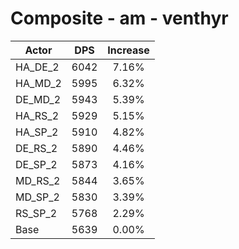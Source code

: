 # Composite - am - venthyr
| Actor | DPS | Increase |
|---|:---:|:---:|
|HA_DE_2|6042|7.16%|
|HA_MD_2|5995|6.32%|
|DE_MD_2|5943|5.39%|
|HA_RS_2|5929|5.15%|
|HA_SP_2|5910|4.82%|
|DE_RS_2|5890|4.46%|
|DE_SP_2|5873|4.16%|
|MD_RS_2|5844|3.65%|
|MD_SP_2|5830|3.39%|
|RS_SP_2|5768|2.29%|
|Base|5639|0.00%|
